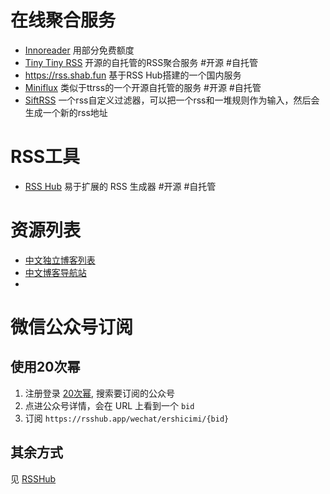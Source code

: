 # 在线聚合服务
- [Innoreader](https://www.innoreader.com/) 用部分免费额度
- [Tiny Tiny RSS](https://tt-rss.org/) 开源的自托管的RSS聚合服务 #开源 #自托管
- https://rss.shab.fun 基于RSS Hub搭建的一个国内服务
- [Miniflux](https://miniflux.app/) 类似于ttrss的一个开源自托管的服务 #开源 #自托管 
- [SiftRSS](https://siftrss.com/) 一个rss自定义过滤器，可以把一个rss和一堆规则作为输入，然后会生成一个新的rss地址

# RSS工具
- [RSS Hub](https://docs.rsshub.app/) 易于扩展的 RSS 生成器 #开源 #自托管 

# 资源列表
- [中文独立博客列表](https://feeds.pub/cn-indie)
- [中文博客导航站](https://zhblogs.ohyee.cc/?)
- 

# 微信公众号订阅

## 使用20次幂
1. 注册登录 [20次幂](https://www.cimidata.com/), 搜索要订阅的公众号
2. 点进公众号详情，会在 URL 上看到一个 `bid` 
3. 订阅  `https://rsshub.app/wechat/ershicimi/{bid}`

## 其余方式
见 [RSSHub](https://docs.rsshub.app/new-media.html#wei-xin) 
